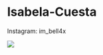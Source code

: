 # Isabela-Cuesta
Instagram: im_bell4x

![](https://media.tenor.com/obOkSc2d84gAAAAC/yes-giggle.gif)
